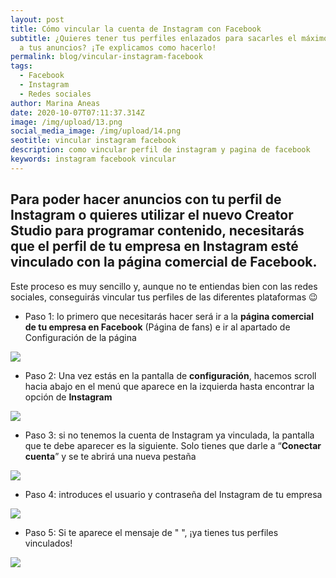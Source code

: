 ```yaml
---
layout: post
title: Cómo vincular la cuenta de Instagram con Facebook
subtitle: ¿Quieres tener tus perfiles enlazados para sacarles el máximo provecho
  a tus anuncios? ¡Te explicamos como hacerlo!
permalink: blog/vincular-instagram-facebook
tags:
  - Facebook
  - Instagram
  - Redes sociales
author: Marina Aneas
date: 2020-10-07T07:11:37.314Z
image: /img/upload/13.png
social_media_image: /img/upload/14.png
seotitle: vincular instagram facebook
description: como vincular perfil de instagram y pagina de facebook
keywords: instagram facebook vincular
---
```

## Para poder hacer anuncios con tu perfil de Instagram o quieres utilizar el nuevo Creator Studio para programar contenido, necesitarás que el perfil de tu empresa en Instagram esté vinculado con la página comercial de Facebook.

Este proceso es muy sencillo y, aunque no te entiendas bien con las redes sociales, conseguirás vincular tus perfiles de las diferentes plataformas 😉

* Paso 1: lo primero que necesitarás hacer será ir a la **página comercial de tu empresa en Facebook** (Página de fans) e ir al apartado de Configuración de la página

![](https://lh3.googleusercontent.com/Tp3PC5yUHz108YEIM47VRx_Z-VAOvX7uRUck3Ib5tLZRHwWNGYvndVjimACKD5UG85BVCpW6j1rzBZ9bcPL_15-cpJS9OKSmbh_LyWIX99BuJhtNQDBewjSDfYDLUmP9f3CRLlAO)

* Paso 2: Una vez estás en la pantalla de **configuración**, hacemos scroll hacia abajo en el menú que aparece en la izquierda hasta encontrar la opción de **Instagram**

![](https://lh5.googleusercontent.com/2blJD6TzmknA9LJv_VihaETz_NnHcPI09OlVFDwID8rNsfjzrGSnGAk2S_TwYMbgiHWuyIB9P7x9PYkvFW4Q6TFK3CItKNKMbLuAhKkgbCbxJgDH3nvA1-qNZ2bB1zX3eL8zReBN)

* Paso 3: si no tenemos la cuenta de Instagram ya vinculada, la pantalla que te debe aparecer es la siguiente. Solo tienes que darle a “**Conectar cuenta**” y se te abrirá una nueva pestaña

![](https://lh3.googleusercontent.com/PAgcMbIq5nEN3EQowS0QKFN6DeSFdWdwF30vc1TGtC2Nmn_8Th_tJJ0qvwSS7KWcVf9Up8Nh1MHpeFgAZ6zZtm1RHhwyzuaWDIS2fxlbkjAl2UvutAMZYSONxTIn2kiHl5eihGuD)

* Paso 4: introduces el usuario y contraseña del Instagram de tu empresa

![](https://lh5.googleusercontent.com/TeC5amjxdYeFx8IRgxZ9RLNBjyNFPZLU_yYw7DONQHgHQOdvsuSLbh8yNqQI69VZkX9ns5tpCcx4dfhQTgt55cQSSWZ6LQlCSgnlBi-1XSU091aLmurxI91f6pGPm6cJq5SN_SRs)

* Paso 5: Si te aparece el mensaje de " ", ¡ya tienes tus perfiles vinculados!

![](https://lh3.googleusercontent.com/hkdiGfjyQ8oBIhQBmu8Hvt7bVu2e3j8eygg9PePDnniq-38fvQ7ApPJ4CK4k5teHI59npcCABgZnPQOzRS2bowZQRNHi6VeeKr3TkRmbkktTAT_ioqqcc9hhAkpXm-rapRJzqlVO)